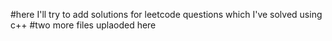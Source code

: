 #here I'll try to add solutions for leetcode questions which I've solved using c++
#two more files uplaoded here
